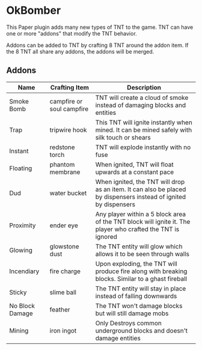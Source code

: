# OkBomber

This Paper plugin adds many new types of TNT to the game.
TNT can have one or more "addons" that modify the TNT behavior.

Addons can be added to TNT by crafting 8 TNT around the addon item.
If the 8 TNT all share any addons, the addons will be merged.

## Addons
Name | Crafting Item | Description
--- | --- | ---
Smoke Bomb | campfire or soul campfire | TNT will create a cloud of smoke instead of damaging blocks and entities
Trap | tripwire hook | This TNT will ignite instantly when mined. It can be mined safely with silk touch or shears
Instant | redstone torch | TNT will explode instantly with no fuse
Floating | phantom membrane | When ignited, TNT will float upwards at a constant pace
Dud | water bucket | When ignited, the TNT will drop as an item. It can also be placed by dispensers instead of ignited by dispensers
Proximity | ender eye | Any player within a 5 block area of the TNT block will ignite it. The player who crafted the TNT is ignored
Glowing | glowstone dust | The TNT entity will glow which allows it to be seen through walls
Incendiary | fire charge | Upon exploding, the TNT will produce fire along with breaking blocks. Similar to a ghast fireball
Sticky | slime ball | The TNT entity will stay in place instead of falling downwards
No Block Damage | feather | The TNT won't damage blocks but will still damage mobs
Mining | iron ingot | Only Destroys common underground blocks and doesn't damage entities